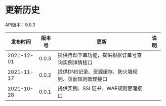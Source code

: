 # 更新历史 #
API版本：0.0.3

| 发布时间   | 版本号 | 更新          | 说明           |
| ---------- | ------ | ------------- | -------------- |
| 2021-12-01 | 0.0.3  | 提供自动下单功能，提供根据订单号查询实例详情接口 ||
| 2021-11-17 | 0.0.2  | 提供DNS记录、资源缓存、防火墙规则、页面规则管理接口 ||
| 2021-10-28 | 0.0.1  | 提供实例、SSL证书、WAF规则管理接口 ||